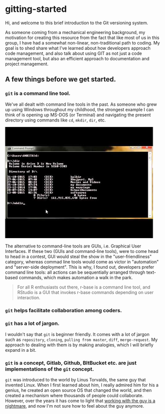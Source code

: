 # gitting-started

Hi, and welcome to this brief introduction to the Git versioning system. 

As someone coming from a mechanical engineering background, my motivation for creating this resource from the fact that like most of us in this group, I have had a somewhat non-linear, non-traditional path to coding. My goal is to shed share what I've learned about how developers approach code management, and also talk about using GIT as not just a code management tool, but also an efficient approach to documentation and project management.


## A few things before we get started.


### `git` is a command line tool.

We've all dealt with command line tools in the past. As someone who grew up using Windows throughout my childhood, the strongest example I can think of is opening up MS-DOS (or Terminal) and navigating the present directory using commands like `cd`, `mkdir`, `dir`, etc. 

![MS DOS](https://github.com/datartathon/gitting-started/blob/master/dos.jpg?raw=true)

The alternative to command-line tools are GUIs, i.e. Graphical User Interfaces. If these two (GUIs and command-line tools), were to come head to head in a contest, GUI would steal the show in the "user-friendliness" category, whereas commad line tools would come as victor in "automation" and "server-side deployment". This is why, I found out, developers prefer command line tools: all actions can be sequentially arranged through text-based commands, which makes automation a walk in the park.  

> For all R enthusiasts out there, r-base is a command line tool, and RStudio is a GUI that invokes r-base commands depending on user interaction.

### `git` helps facilitate collaboration among coders.

### `git` has a lot of jargon.

I wouldn't say that `git` is beginner friendly. It comes with a lot of jargon such as `repository`, `cloning`, `pulling from master`, `diff`, `merge-request`. My approach to dealing with them is by making analogies, which I will briefly expand in a bit.   


### `git` is a concept, Gitlab, Github, BItBucket etc. are just implementations of the `git` concept.

`git` was introduced to the world by Linus Torvalds, the same guy that invented Linux. When I first learned about him, I really admired him for his a genius, he created an open source OS that changed the world, and then created a mechanism where thousands of people could collaborate. However, over the years it has come to light that [working with the guy is a nightmare](https://www.newyorker.com/science/elements/after-years-of-abusive-e-mails-the-creator-of-linux-steps-aside), and now I'm not sure how to feel about the guy anymore.
